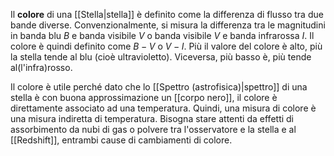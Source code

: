 Il **colore** di una [[Stella|stella]] è definito come la differenza di flusso tra due bande diverse. Convenzionalmente, si misura la differenza tra le magnitudini in banda blu $B$ e banda visibile $V$ o banda visibile $V$ e banda infrarossa $I$. Il colore è quindi definito come $B-V$ o $V-I$. Più il valore del colore è alto, più la stella tende al blu (cioè ultravioletto). Viceversa, più basso è, più tende al(l'infra)rosso.

Il colore è utile perché dato che lo [[Spettro (astrofisica)|spettro]] di una stella è con buona approssimazione un [[corpo nero]], il colore è direttamente associato ad una temperatura. Quindi, una misura di colore è una misura indiretta di temperatura. Bisogna stare attenti da effetti di assorbimento da nubi di gas o polvere tra l'osservatore e la stella e al [[Redshift]], entrambi cause di cambiamenti di colore.